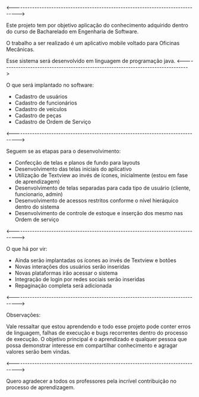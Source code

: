 <-------------------------------------------------------------------------------->

Este projeto tem por objetivo aplicação do conhecimento adquirido
dentro do curso de Bacharelado em Engenharia de Software.

O trabalho a ser realizado é um aplicativo mobile voltado para Oficinas Mecânicas.

Esse sistema será desenvolvido em linguagem de programação java.
<-------------------------------------------------------------------------------->

O que será implantado no software:

- Cadastro de usuários
- Cadastro de funcionários
- Cadastro de veículos
- Cadastro de peças
- Cadastro de Ordem de Serviço

<-------------------------------------------------------------------------------->

Seguem se as etapas para o desenvolvimento:

- Confecção de telas e planos de fundo para layouts
- Desenvolvimento das telas iniciais do aplicativo
- Utilização de Textview ao invés de ícones, inicialmente (estou em fase de aprendizagem)
- Desenvolvimento de telas separadas para cada tipo de usuário (cliente, funcionario, admin)
- Desenvolvimento de acessos restritos conforme o nível hieráquico dentro do sistema
- Desenvolvimento de controle de estoque e inserção dos mesmo nas Ordem de serviço

<-------------------------------------------------------------------------------->

O que há por vir:

- Ainda serão implantadas os ícones ao invés de Textview e botões
- Novas interações dos usuários serão inseridas
- Novas plataformas irão acessar o sistema
- Integração de login por redes sociais serão inseridas
- Repaginação completa será adicionada

<-------------------------------------------------------------------------------->

Observações:

Vale ressaltar que estou aprendendo e todo esse projeto pode conter erros de linguagem,
falhas de execução e bugs recorrentes dentro do processo de execução.
O objetivo principal é o aprendizado e qualquer pessoa que possa demonstrar interesse em
compartilhar conhecimento e agragar valores serão bem vindas.

<-------------------------------------------------------------------------------->

Quero agradecer a todos os professores pela incrível contribuição no processo de aprendizagem.
